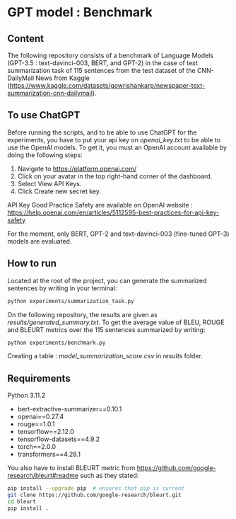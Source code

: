 # GPT model : Benchmark

## Content

The following repository consists of a benchmark of Language Models (GPT-3.5 : text-davinci-003, BERT, and GPT-2) in the case of text summarization task of 115 sentences from the test dataset of the CNN-DailyMail News from Kaggle (https://www.kaggle.com/datasets/gowrishankarp/newspaper-text-summarization-cnn-dailymail).

## To use ChatGPT

Before running the scripts, and to be able to use ChatGPT for the experiments, you have to put your api key on *openai_key.txt* to be able to use the OpenAI models. To get it, you must an OpenAI account available by doing the following steps:

1. Navigate to https://platform.openai.com/
2. Click on your avatar in the top right-hand corner of the dashboard.
2. Select View API Keys.
3. Click Create new secret key.

API Key Good Practice Safety are available on OpenAI website : https://help.openai.com/en/articles/5112595-best-practices-for-api-key-safety

For the moment, only BERT, GPT-2 and text-davinci-003 (fine-tuned GPT-3) models are evaluated.

## How to run

Located at the root of the project, you can generate the summarized sentences by writing in your terminal:
```sh
python experiments/summarization_task.py
  ```

On the following repository, the results are given as *results/generated_summary.txt*. To get the average value of BLEU, ROUGE and BLEURT metrics over the 115 sentences summarized by writing:

```sh
python experiments/benchmark.py
  ```

Creating a table : *model_summarization_score.csv* in *results* folder.

## Requirements

Python 3.11.2

- bert-extractive-summarizer==0.10.1
- openai==0.27.4
- rouge==1.0.1
- tensorflow==2.12.0
- tensorflow-datasets==4.9.2
- torch==2.0.0
- transformers==4.28.1

You also have to install BLEURT metric from https://github.com/google-research/bleurt#readme such as they stated:

```sh
pip install --upgrade pip  # ensures that pip is current
git clone https://github.com/google-research/bleurt.git
cd bleurt
pip install .
  ```
